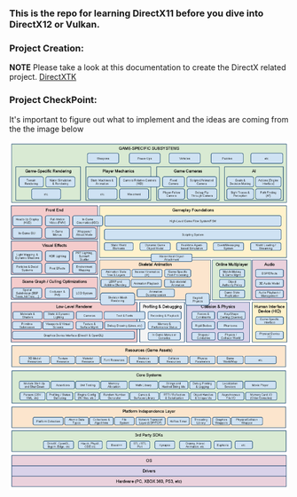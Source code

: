 ### This is the repo for learning DirectX11 before you dive into DirectX12 or Vulkan.

### Project Creation:
**NOTE** Please take a look at this documentation to create the DirectX related project. 
[DirectXTK](https://github.com/microsoft/DirectXTK/wiki/The-basic-game-loop)

### Project CheckPoint:
It's important to figure out what to implement and the ideas are coming from the the image below 

![alt text](Misc/jaKUP.png)